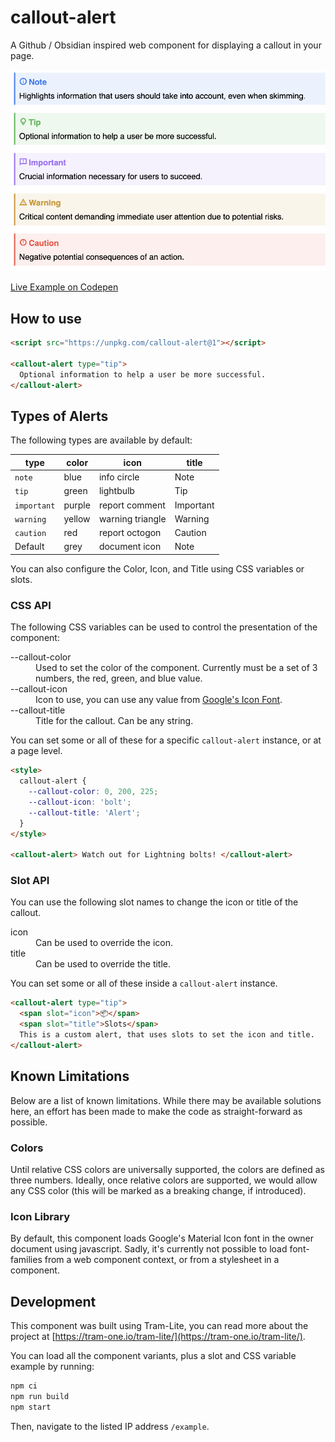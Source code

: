 # callout-alert

A Github / Obsidian inspired web component for displaying a callout in your
page.

<a href="https://codepen.io/JRJurman/pen/ZEPpKZg"><img src="./preview.png" width="600px" alt="Several colored banners, each with an icon, title, and text."></a>

[Live Example on Codepen](https://codepen.io/JRJurman/pen/ZEPpKZg)

## How to use

```html
<script src="https://unpkg.com/callout-alert@1"></script>

<callout-alert type="tip">
  Optional information to help a user be more successful.
</callout-alert>
```

## Types of Alerts

The following types are available by default:

| type        | color  | icon             | title     |
| ----------- | ------ | ---------------- | --------- |
| `note`      | blue   | info circle      | Note      |
| `tip`       | green  | lightbulb        | Tip       |
| `important` | purple | report comment   | Important |
| `warning`   | yellow | warning triangle | Warning   |
| `caution`   | red    | report octogon   | Caution   |
| Default     | grey   | document icon    | Note      |

You can also configure the Color, Icon, and Title using CSS variables or slots.

### CSS API

The following CSS variables can be used to control the presentation of the
component:

<dl>
<dt>--callout-color</dt>
<dd>
	Used to set the color of the component. Currently must be a set of 3 numbers,
	the red, green, and blue value.
</dd>

<dt>--callout-icon</dt>
<dd>
	Icon to use, you can use any value from
	<a href="https://fonts.google.com/icons">Google's Icon Font</a>.
</dd>

<dt>--callout-title</dt>
<dd>
	Title for the callout. Can be any string.
</dd>
</dl>

You can set some or all of these for a specific `callout-alert` instance, or at
a page level.

```html
<style>
  callout-alert {
    --callout-color: 0, 200, 225;
    --callout-icon: 'bolt';
    --callout-title: 'Alert';
  }
</style>

<callout-alert> Watch out for Lightning bolts! </callout-alert>
```

### Slot API

You can use the following slot names to change the icon or title of the callout.

<dl>
<dt>icon</dt>
<dd>
	Can be used to override the icon.
</dd>

<dt>title</dt>
<dd>
	Can be used to override the title.
</dd>
</dl>

You can set some or all of these inside a `callout-alert` instance.

```html
<callout-alert type="tip">
  <span slot="icon">📦</span>
  <span slot="title">Slots</span>
  This is a custom alert, that uses slots to set the icon and title.
</callout-alert>
```

## Known Limitations

Below are a list of known limitations. While there may be available solutions
here, an effort has been made to make the code as straight-forward as possible.

### Colors

Until relative CSS colors are universally supported, the colors are defined as
three numbers. Ideally, once relative colors are supported, we would allow any
CSS color (this will be marked as a breaking change, if introduced).

### Icon Library

By default, this component loads Google's Material Icon font in the owner
document using javascript. Sadly, it's currently not possible to load
font-families from a web component context, or from a stylesheet in a component.

## Development

This component was built using Tram-Lite, you can read more about the project at
[https://tram-one.io/tram-lite/](https://tram-one.io/tram-lite/).

You can load all the component variants, plus a slot and CSS variable example by
running:

```sh
npm ci
npm run build
npm start
```

Then, navigate to the listed IP address `/example`.
